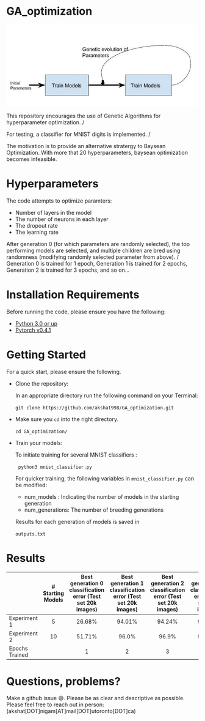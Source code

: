 # GA_optimization

![Overview image](img.jpg)


This repository encourages the use of Genetic Algorithms for hyperparameter optimization. /

For testing, a classifier for MNIST digits is implemented. /

The motivation is to provide an alternative stratergy to Baysean Optimization. With more that 20 hyperparameters, baysean optimization becomes infeasible. 

# Hyperparameters

The code attempts to optimize paramters:

- Number of layers in the model
- The number of neurons in each layer
- The dropout rate
- The learning rate 

After generation 0 (for which parameters are randomly selected), the top performing models are selected, and multiple children are bred using randomness (modifying randomly selected parameter from above). /
Generation 0 is trained for 1 epoch, Generation 1 is trained for 2 epochs, Generation 2 is trained for 3 epochs, and so on...


# Installation Requirements

Before running the code, please ensure you have the following:

- [Python 3.0 or up](https://www.python.org/download/releases/3.0/)
- [Pytorch v0.4.1](https://pytorch.org/)

# Getting Started

For a quick start, please ensure the following.

- Clone the repository:

  In an appropriate directory run the following command on your Terminal:

  `git clone https://github.com/akshat998/GA_optimization.git`

- Make sure you `cd` into the right directory.

  `cd GA_optimization/`

- Train your models:

  To initiate training for several MNIST classifiers :

  ` python3 mnist_classifier.py`

  For quicker training, the following variables in `mnist_classifier.py` can be modified:
   - num_models     : Indicating the number of models in the starting generation
   - num_generations: The number of breeding generations

  Results for each generation of models is saved in 

   `outputs.txt`

# Results
|                | # Starting Models | Best generation 0 classification error (Test set 20k images) | Best generation 1 classification error (Test set 20k images) | Best generation 2  classification error  (Test set 20k images) | Best generation 3 classification error (Test set 20k images) |
|----------------|:-----------------:|:------------------------------------------------------------:|:------------------------------------------------------------:|:--------------------------------------------------------------:|:------------------------------------------------------------:|
| Experiment 1   |         5         |                            26.68%                            |                            94.01%                            |                             94.24%                             |                            94.32%                            |
| Experiment 2   |         10        |                            51.71%                            |                             96.0%                            |                              96.9%                             |                            96.58%                            |
| Epochs Trained |                   |                               1                              |                               2                              |                                3                               |                               4                              |
# Questions, problems?

Make a github issue 😄. Please be as clear and descriptive as possible. Please feel free to reach
out in person: (akshat[DOT]nigam[AT]mail[DOT]utoronto[DOT]ca)

